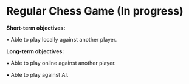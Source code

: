 # Regular Chess Game (In progress)
 
**Short-term objectives:**

• Able to play locally against another player.




**Long-term objectives:**

• Able to play online against another player.

• Able to play against AI.
